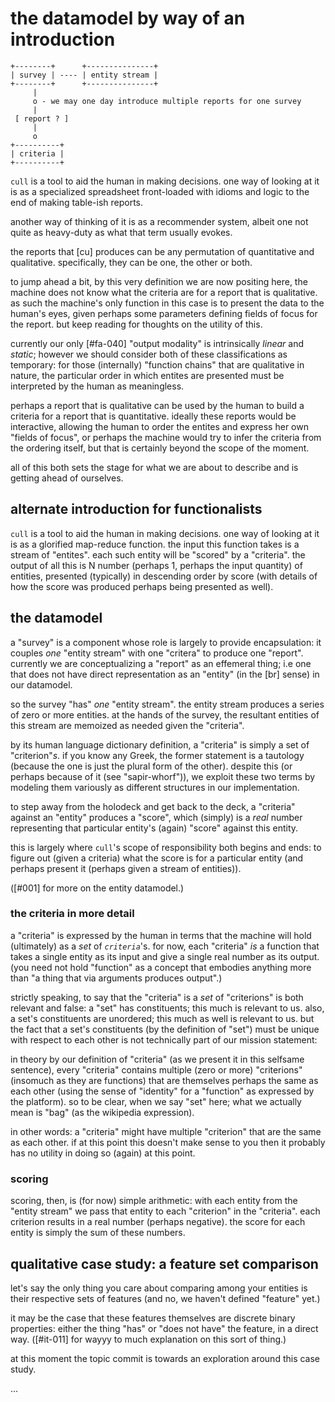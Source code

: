 # the datamodel by way of an introduction

    +--------+      +---------------+
    | survey | ---- | entity stream |
    +--------+      +---------------+
         |
         o - we may one day introduce multiple reports for one survey
         |
     [ report ? ]
         |
         o
    +----------+
    | criteria |
    +----------+


`cull` is a tool to aid the human in making decisions. one way of
looking at it is as a specialized spreadsheet front-loaded with idioms
and logic to the end of making table-ish reports.

another way of thinking of it is as a recommender system, albeit one
not quite as heavy-duty as what that term usually evokes.

the reports that [cu] produces can be any permutation of quantitative and
qualitative. specifically, they can be one, the other or both.

to jump ahead a bit, by this
very definition we are now positing here, the machine does not know what
the criteria are for a report that is qualitative. as such the machine's
only function in this case is to present the data to the human's eyes,
given perhaps some parameters defining fields of focus for the report.
but keep reading for thoughts on the utility of this.

currently our only [#fa-040] "output modality" is intrinsically *linear*
and *static*; however we should consider both of these classifications
as temporary: for those (internally) "function chains" that are
qualitative in nature, the particular order in which entites are
presented must be interpreted by the human as meaningless.

perhaps a report that is qualitative can be used by the human to build a
criteria for a report that is quantitative. ideally these reports would
be interactive, allowing the human to order the entites and express her
own "fields of focus", or perhaps the machine would try to infer the
criteria from the ordering itself, but that is certainly beyond the
scope of the moment.

all of this both sets the stage for what we are about to describe and is
getting ahead of ourselves.



## alternate introduction for functionalists

`cull` is a tool to aid the human in making decisions. one way of
looking at it is as a glorified map-reduce function. the input this
function takes is a stream of "entites". each such entity will be
"scored" by a "criteria". the output of all this is N number (perhaps 1,
perhaps the input quantity) of entities, presented (typically) in
descending order by score (with details of how the score was produced
perhaps being presented as well).



## the datamodel

a "survey" is a component whose role is largely to provide
encapsulation: it couples *one* "entity stream" with one "critera" to
produce one "report". currently we are conceptualizing a "report" as an
effemeral thing; i.e one that does not have direct representation as an
"entity" (in the [br] sense) in our datamodel.

so the survey "has" *one* "entity stream". the entity stream produces a
series of zero or more entities. at the hands of the survey, the resultant
entities of this stream are memoized as needed given the "criteria".

by its human language dictionary definition, a "criteria" is simply a
set of "criterion"*s*. if you know any Greek, the former statement is a
tautology (because the one is just the plural form of the other). despite
this (or perhaps because of it (see "sapir-whorf")), we exploit these
two terms by modeling them variously as different structures in our
implementation.

to step away from the holodeck and get back to the deck, a "criteria"
against an "entity" produces a "score", which (simply) is a *real* number
representing that particular entity's (again) "score" against this entity.

this is largely where `cull`'s scope of responsibility both begins and
ends: to figure out (given a criteria) what the score is for a particular
entity (and perhaps present it (perhaps given a stream of entities)).

([#001] for more on the entity datamodel.)



### the criteria in more detail

a "criteria" is expressed by the human in terms that the machine will
hold (ultimately) as a *set* of *`criteria`*'s. for now, each
"criteria" *is* a function that takes a single entity as its input and
give a single real number as its output. (you need not hold "function"
as a concept that embodies anything more than "a thing that via
arguments produces output".)

strictly speaking, to say that the "criteria" is a *set* of "criterions"
is both relevant and false: a "set" has constituents; this much is
relevant to us. also, a set's constituents are unordered; this much as
well is relevant to us. but the fact that a set's constituents (by the
definition of "set") must be unique with respect to each other is not
technically part of our mission statement:

in theory by our definition of "criteria" (as we present it in this
selfsame sentence), every "criteria" contains multiple (zero or more)
"criterions" (insomuch as they are functions) that are themselves
perhaps the same as each other (using the sense of "identity" for a
"function" as expressed by the platform). so to be clear, when we say
"set" here; what we actually mean is "bag" (as the wikipedia expression).

in other words: a "criteria" might have multiple "criterion" that are
the same as each other. if at this point this doesn't make sense to you
then it probably has no utility in doing so (again) at this point.



### scoring

scoring, then, is (for now) simple arithmetic: with each entity from
the "entity stream" we pass that entity to each "criterion" in the
"criteria". each criterion results in a real number (perhaps negative).
the score for each entity is simply the sum of these numbers.




## qualitative case study: a feature set comparison

let's say the only thing you care about comparing among your entities is
their respective sets of features (and no, we haven't defined "feature" yet.)

it may be the case that these features themselves are discrete binary
properties: either the thing "has" or "does not have" the feature, in a
direct way. ([#it-011] for wayyy to much explanation on this sort of thing.)

at this moment the topic commit is towards an exploration around this case
study.

...
